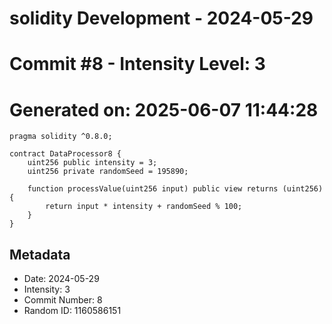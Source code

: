 ﻿# solidity Development - 2024-05-29
# Commit #8 - Intensity Level: 3
# Generated on: 2025-06-07 11:44:28
```solidity
pragma solidity ^0.8.0;

contract DataProcessor8 {
    uint256 public intensity = 3;
    uint256 private randomSeed = 195890;

    function processValue(uint256 input) public view returns (uint256) {
        return input * intensity + randomSeed % 100;
    }
}
```
## Metadata
- Date: 2024-05-29
- Intensity: 3
- Commit Number: 8
- Random ID: 1160586151
